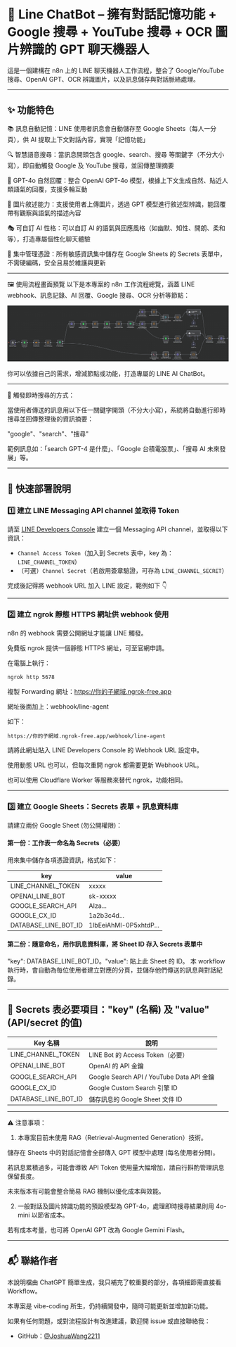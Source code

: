 # 🤖 Line ChatBot – 擁有對話記憶功能 + Google 搜尋 + YouTube 搜尋 + OCR 圖片辨識的 GPT 聊天機器人

這是一個建構在 n8n 上的 LINE 聊天機器人工作流程，整合了 Google/YouTube 搜尋、OpenAI GPT、OCR 辨識圖片，以及訊息儲存與對話脈絡處理。

---

## ✨ 功能特色
📚 訊息自動記憶：LINE 使用者訊息會自動儲存至 Google Sheets（每人一分頁），供 AI 提取上下文對話內容，實現「記憶功能」

🔍 智慧語意搜尋：當訊息開頭包含 google、search、搜尋 等關鍵字（不分大小寫），即自動觸發 Google 及 YouTube 搜尋，並回傳整理摘要

🤖 GPT-4o 自然回覆：整合 OpenAI GPT-4o 模型，根據上下文生成自然、貼近人類語氣的回覆，支援多輪互動

📸 圖片敘述能力：支援使用者上傳圖片，透過 GPT 模型進行敘述型辨識，能回覆帶有觀察與語氣的描述內容

🎭 可自訂 AI 性格：可以自訂 AI 的語氣與回應風格（如幽默、知性、開朗、柔和等），打造專屬個性化聊天體驗

🔐 集中管理憑證：所有敏感資訊集中儲存在 Google Sheets 的 Secrets 表單中，不需硬編碼，安全且易於維護與更新

---

🖼️ 使用流程畫面預覽
以下是本專案的 n8n 工作流程總覽，涵蓋 LINE webhook、訊息記錄、AI 回覆、Google 搜尋、OCR 分析等節點：

[![n8n 工作流程總覽](./assets/screenshot.png)](./assets/screenshot.png)

你可以依據自己的需求，增減節點或功能，打造專屬的 LINE AI ChatBot。

---

🔎 觸發即時搜尋的方式：

當使用者傳送的訊息用以下任一關鍵字開頭（不分大小寫），系統將自動進行即時搜尋並回傳整理後的資訊摘要：

"google"、"search"、"搜尋"

範例訊息如：「search GPT-4 是什麼」、「Google 台積電股票」、「搜尋 AI 未來發展」等。

---

## 🚀 快速部署說明

### 1️⃣ 建立 LINE Messaging API channel 並取得 Token

請至 [LINE Developers Console](https://developers.line.biz/console/) 建立一個 Messaging API channel，並取得以下資訊：

- `Channel Access Token`（加入到 Secrets 表中，key 為：`LINE_CHANNEL_TOKEN`）
- （可選）`Channel Secret`（若啟用簽章驗證，可存為 `LINE_CHANNEL_SECRET`）

完成後記得將 webhook URL 加入 LINE 設定，範例如下 👇

---

### 2️⃣ 建立 ngrok 靜態 HTTPS 網址供 webhook 使用

n8n 的 webhook 需要公開網址才能讓 LINE 觸發。

免費版 ngrok 提供一個靜態 HTTPS 網址，可至官網申請。

在電腦上執行：

```bash
ngrok http 5678
```

複製 Forwarding 網址：https://你的子網域.ngrok-free.app

網址後面加上：webhook/line-agent

如下：

```
https://你的子網域.ngrok-free.app/webhook/line-agent
```

請將此網址貼入 LINE Developers Console 的 Webhook URL 設定中。

使用動態 URL 也可以，但每次重開 ngrok 都需要更新 Webhook URL。

也可以使用 Cloudflare Worker 等服務來替代 ngrok，功能相同。

---

### 3️⃣ 建立 Google Sheets：Secrets 表單 + 訊息資料庫

請建立兩份 Google Sheet (勿公開權限)：

#### 第一份：工作表一命名為 Secrets（必要）
用來集中儲存各項憑證資訊，格式如下：

| key                  | value                              |
|----------------------|-------------------------------------|
| LINE_CHANNEL_TOKEN   | xxxxx                              |
| OPENAI_LINE_BOT      | sk-xxxxx                           |
| GOOGLE_SEARCH_API    | AIza...                            |
| GOOGLE_CX_ID         | 1a2b3c4d...                        |
| DATABASE_LINE_BOT_ID | 1lbEeiAhMl-0P5xhtdP...             |

#### 第二份：隨意命名，用作訊息資料庫，將 Sheet ID 存入 Secrets 表單中
"key": DATABASE_LINE_BOT_ID。"value": 貼上此 Sheet 的 ID。
本 workflow 執行時，會自動為每位使用者建立對應的分頁，並儲存他們傳送的訊息與對話紀錄。

---

## 🔐 Secrets 表必要項目："key" (名稱) 及 "value" (API/secret 的值)

| Key 名稱             | 說明                                 |
|----------------------|--------------------------------------|
| LINE_CHANNEL_TOKEN   | LINE Bot 的 Access Token（必要）     |
| OPENAI_LINE_BOT      | OpenAI 的 API 金鑰             |
| GOOGLE_SEARCH_API    | Google Search API / YouTube Data API 金鑰 |
| GOOGLE_CX_ID         | Google Custom Search 引擎 ID         |
| DATABASE_LINE_BOT_ID | 儲存訊息的 Google Sheet 文件 ID      |

---

⚠️ 注意事項：

1. 本專案目前未使用 RAG（Retrieval-Augmented Generation）技術。

儲存在 Sheets 中的對話記憶會全部傳入 GPT 模型中處理 (每名使用者分開)。

若訊息累積過多，可能會導致 API Token 使用量大幅增加，請自行斟酌管理訊息保留長度。

未來版本有可能會整合簡易 RAG 機制以優化成本與效能。

2. 一般對話及圖片辨識功能的預設模型為 GPT-4o，處理即時搜尋結果則用 4o-mini 以節省成本。

若有成本考量，也可將 OpenAI GPT 改為 Google Gemini Flash。

---

## 📬 聯絡作者

本說明檔由 ChatGPT 簡單生成，我只補充了較重要的部分，各項細節需直接看 Workflow。

本專案是 vibe-coding 所生，仍持續開發中，隨時可能更新並增加新功能。

如果有任何問題，或對流程設計有改進建議，歡迎開 issue 或直接聯絡我：

- GitHub：[@JoshuaWang2211](https://github.com/JoshuaWang2211)  

